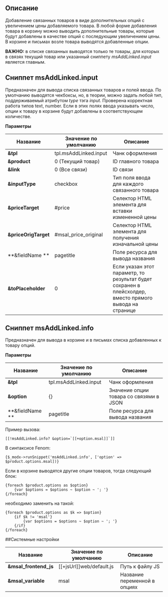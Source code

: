 ## Описание

Добавление связанных товаров в виде дополнительных опций с увеличением цены добавляемого товара.
В любой форме добавления товара в корзину можно выводить дополнительные товары, которые будут добавлены в качестве опций 
с последующим увеличением цены. 
В корзине и письмах возле товара выводятся добавленные опции. 

**ВАЖНО:** в списке связанных выводятся только те товары, для которых в связях текущий товар или указанный сниппету *msAddLinked.input* является главным.

## Сниппет msAddLinked.input
Предназначен для вывода списка связанных товаров и полей ввода. По умолчанию выводятся чекбоксы, но, в теории, можно задать любой тип, поддерживаемый атрибутом *type* тэга *input*. 
Проверена корректная работа типов text, number. Если в этих полях ввода указывать число, опции к товару в корзине будут добавлены в соответствующем количестве. 

**Параметры**

| Название              | Значение по умолчанию         | Описание                                                                                                  |
| --------------------- | ----------------------------- | --------------------------------------------------------------------------------------------------------- |
| **&tpl**              | tpl.msAddLinked.input         | Чанк оформления                                                                                           |
| **&product**          | 0 (Текущий товар)             | ID главного товара                                                                                        |
| **&link**             | 0 (Все связи)                 | ID связи                                                                                                  |
| **&inputType**        | checkbox                      | Тип поля ввода для каждого связанного товара                                                              |
| **&priceTarget**      | #price                        | Селектор HTML элемента для вставки измененной цены                                                        |
| **&priceOrigTarget**  | #msal_price_original          | Селектор HTML элемента для получения изначальной цены                                                     |
| **&fieldName **       | pagetitle                     | Поле ресурса для вывода названия                                                                          |
| **&toPlaceholder**    | 0                             | Если указан этот параметр, то результат будет сохранен в плейсхолдер, вместо прямого вывода на странице   |


## Сниппет msAddLinked.info
Предназначен для вывода в корзине и в письмах списка добавленных к товару опций.

**Параметры**

| Название              | Значение по умолчанию         | Описание                                  |
| --------------------- | ----------------------------- | ----------------------------------------- |
| **&tpl**              | tpl.msAddLinked.input         | Чанк оформления                           |
| **&option**           | {}                            | Значение опции товара со связями в JSON   |
| **&fieldName **       | pagetitle                     | Поле ресурса для вывода названия          |

Пример вызова:
```
[[!msAddLinked.info? &option=`[[+option.msal]]`]]
```
В синтаксисе Fenom:
```
{$_modx->runSnippet('msAddLinked.info', ['option' => $product.options.msal])}
```

Если в корзине выводятся другие опции товаров, тогда следующий блок:
```
{foreach $product.options as $option}
    {var $options = $options ~ $option ~ '; '}
{/foreach}
```
необходимо заменить на такой:
```
{foreach $product.options as $k => $option}
    {if $k != 'msal'}
        {var $options = $options ~ $option ~ '; '}
    {/if}
{/foreach}
```

##Системные настройки

| Название                      | Значение по умолчанию         | Описание                      |
| ----------------------------- | ----------------------------- | ----------------------------- |
| **&msal_frontend_js**         | [[+jsUrl]]web/default.js      | Путь к файлу JS               |
| **&msal_variable**            | msal                          | Название переменной в опциях  |
